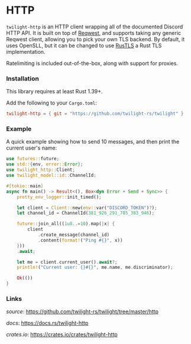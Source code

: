 # HTTP

`twilight-http` is an HTTP client wrapping all of the documented Discord HTTP API.
It is built on top of [Reqwest], and supports taking any generic Reqwest client,
allowing you to pick your own TLS backend. By default, it uses OpenSLL, but it can be changed to use [RusTLS] a Rust
TLS implementation.

Ratelimiting is included out-of-the-box, along with support for proxies.

### Installation

This library requires at least Rust 1.39+.

Add the following to your `Cargo.toml`:

```toml
twilight-http = { git = "https://github.com/twilight-rs/twilight" }
```

### Example

A quick example showing how to send 10 messages, and then print the current
user's name:

```rust
use futures::future;
use std::{env, error::Error};
use twilight_http::Client;
use twilight_model::id::ChannelId;

#[tokio::main]
async fn main() -> Result<(), Box<dyn Error + Send + Sync>> {
    pretty_env_logger::init_timed();

    let client = Client::new(env::var("DISCORD_TOKEN")?);
    let channel_id = ChannelId(381_926_291_785_383_946);

    future::join_all((1u8..=10).map(|x| {
        client
            .create_message(channel_id)
            .content(format!("Ping #{}", x))
    }))
    .await;

    let me = client.current_user().await?;
    println!("Current user: {}#{}", me.name, me.discriminator);

    Ok(())
}
```

### Links

*source*: <https://github.com/twilight-rs/twilight/tree/master/http>

*docs*: <https://docs.rs/twilight-http>

*crates.io*: <https://crates.io/crates/twilight-http>


[Reqwest]: https://github.com/seanmonstar/reqwest
[RusTLS]: https://github.com/ctz/rustls
